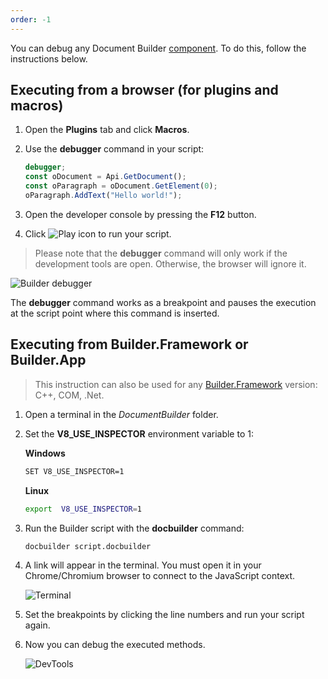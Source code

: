 ```yaml
---
order: -1
---
```


You can debug any Document Builder [component](../../Get%20Started/Overview/index.md). To do this, follow the instructions below.

## Executing from a browser (for plugins and macros)

1. Open the **Plugins** tab and click **Macros**.

2. Use the **debugger** command in your script:

   <!-- This code snippet is shown in the screenshot. -->

   <!-- eslint-skip -->
   
   ```ts
   debugger;
   const oDocument = Api.GetDocument();
   const oParagraph = oDocument.GetElement(0);
   oParagraph.AddText("Hello world!");
   ```

3. Open the developer console by pressing the **F12** button.

4. Click ![Play icon](/assets/images/plugins/play.svg) to run your script.

 > Please note that the **debugger** command will only work if the development tools are open. Otherwise, the browser will ignore it.  

![Builder debugger](/assets/images/plugins/debugger.png)

The **debugger** command works as a breakpoint and pauses the execution at the script point where this command is inserted.

## Executing from Builder.Framework or Builder.App

> This instruction can also be used for any [Builder.Framework](../../Builder%20Framework/Overview/index.md) version: C++, COM, .Net.

1. Open a terminal in the *DocumentBuilder* folder.

2. Set the **V8\_USE\_INSPECTOR** environment variable to 1:

   **Windows**

   ```sh
   SET V8_USE_INSPECTOR=1
   ```

   **Linux**

   ```sh
   export  V8_USE_INSPECTOR=1
   ```

3. Run the Builder script with the **docbuilder** command:

   ```sh
   docbuilder script.docbuilder
   ```

4. A link will appear in the terminal. You must open it in your Chrome/Chromium browser to connect to the JavaScript context.

   ![Terminal](/assets/images/docbuilder/terminal.png)

5. Set the breakpoints by clicking the line numbers and run your script again.

6. Now you can debug the executed methods.

   ![DevTools](/assets/images/docbuilder/devtools.png)
